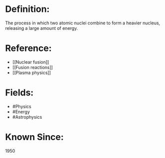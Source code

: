 

# Definition:
The process in which two atomic nuclei combine to form a heavier nucleus, releasing a large amount of energy.

# Reference:
- [[Nuclear fusion]]
- [[Fusion reactions]]
- [[Plasma physics]]

# Fields: 
- #Physics
- #Energy
- #Astrophysics

# Known Since:
1950

